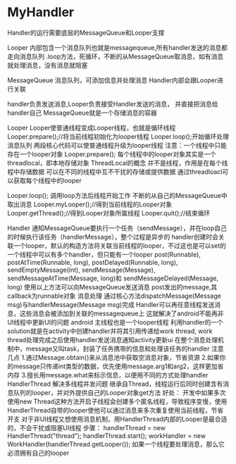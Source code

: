 # MyHandler
Handler的运行需要底层的MessageQueue和Looper支撑

Looper  内部包含一个消息队列也就是messagequeue,所有handler发送的消息都走向消息队列
.loop方法，死循环，不断的从MessageQueue取消息，如有消息就处理消息，没有消息就阻塞

MessageQueue 消息队列，可添加信息并处理消息
Handler内部会跟Looper进行关联

handler负责发送消息,Looper负责接受Handler发送的消息， 并直接把消息给handler自己
MessageQueue就是一个存储消息的容器

Looper
Looper使普通线程变成Looper线程，也就是循环线程
Looper.prepare();//将当前线程初始化为looper线程
Looper.loop();开始循环处理消息队列
两段核心代码可以使普通线程升级为looper线程
注意：一个线程中只能存在一个looper对象
Looper.prepare();
每个线程中的looper对象其实是一个threadlocal，即本地存储对象
ThreadLocal的概念
并不是线程，作用是在每个线程中存储数据
可以在不同的线程中互不干扰的存储或提供数据
通过threadloacl可以获取每个线程中的looper

Looper.loop();
调用loop方法后线程开始工作
不断的从自己的MessageQueue中取出消息
Looper.myLooper();//得到当前线程的Looper对象
Looper.getThread();//得到Looper对象所属线程
Looper.quit();//结束循环

Handler
通知MessageQueue要执行一个任务（sendMessage），并在loop自己的时候执行该任务（handlerMessage），整个过程是异步的
handler创建时会关联一个looper，默认的构造方法将关联当前线程的looper，不过这也是可以set的
一个线程中可以有多个handler，但只能有一个looper
 post(Runnable), postAtTime(Runnable, long), postDelayed(Runnable, long), sendEmptyMessage(int), sendMessage(Message), sendMessageAtTime(Message, long)和 sendMessageDelayed(Message, long)
使用以上方法可以向MessageQueue发送消息
post发出的message,其callback为runnable对象
消息处理
通过核心方法dispatchMessage(Message msg)与handlerMessage(Message msg)完成
Handler可以再任意线程发送消息，这些消息会被添加到关联的messagequeue上
这就解决了android不能再非UI线程中更新UI的问题
android 主线程也是一个looper线程
利用handler的一个solution就是在activity中创建handler并将其引用传递给work thread,
work thread处理完成之后使用handler发送消息通知activity更新ui
在整个消息处理机制中，message又叫task，封装了任务携带的信息和处理该任务的handler
注意几点
1.通过Message.obtain()来从消息池中获取空消息对象，节省资源
2.如果你的message只传递int类型的数据，优先使用message.arg1和arg2，这样更加省内存
3.擅长用message.what来标示信息，以便用不同的方式处理handler
HandlerThread 解决多线程并发问题
继承自Thread，线程运行后同时创建含有消息队列的looper，并对外提供自己的Looper对象get方法
好处：
开发中如果多次使用new Thread这种方法开启子线程会创建多个匿名线程，导致程序变慢，使用HandlerThread自带的looper使他可以通过消息来多次重复使用当前线程，节省开支
对于非UI线程又想使用消息机制，用HandlerThread内部的Looper是最合适的，不会干扰或阻塞UI线程
步骤：
handlerThread = new HandlerThread("thread");
handlerThread.start();
workHandler = new WorkHandler(handlerThread.getLooper());
如果一个线程要处理消息，那么它必须拥有自己的looper
